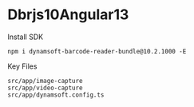 # Dbrjs10Angular13

Install SDK
```
npm i dynamsoft-barcode-reader-bundle@10.2.1000 -E
```

Key Files
```
src/app/image-capture
src/app/video-capture
src/app/dynamsoft.config.ts
```